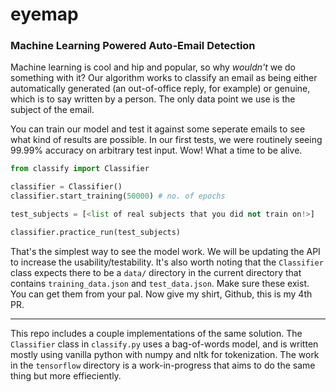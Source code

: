 # eyemap
### Machine Learning Powered Auto-Email Detection


Machine learning is cool and hip and popular, so why *wouldn't* we do something with it? Our algorithm works to classify an email
as being either automatically generated (an out-of-office reply, for example) or genuine, which is to say written by a person. The only
data point we use is the subject of the email.

You can train our model and test it against some seperate emails to see what kind of results are possible. In our first tests, we were routinely
seeing 99.99% accuracy on arbitrary test input. Wow! What a time to be alive.

```python
from classify import Classifier

classifier = Classifier()
classifier.start_training(50000) # no. of epochs

test_subjects = [<list of real subjects that you did not train on!>]

classifier.practice_run(test_subjects)
```

That's the simplest way to see the model work. We will be updating the API to increase the usability/testability.
It's also worth noting that the `Classifier` class expects there to be a `data/` directory in the current directory that contains `training_data.json` and `test_data.json`.
Make sure these exist. You can get them from your pal. Now give my shirt, Github, this is my 4th PR.

---

This repo includes a couple implementations of the same solution. The `Classifier` class in `classify.py` uses a bag-of-words model, and is written
mostly using vanilla python with numpy and nltk for tokenization. The work in the `tensorflow` directory is a work-in-progress that aims to do the same
thing but more effieciently.

